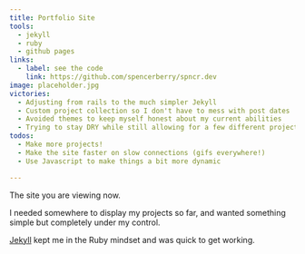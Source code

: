 ```yaml
---
title: Portfolio Site
tools:
  - jekyll
  - ruby
  - github pages
links:
  - label: see the code
    link: https://github.com/spencerberry/spncr.dev
image: placeholder.jpg
victories:
  - Adjusting from rails to the much simpler Jekyll
  - Custom project collection so I don't have to mess with post dates
  - Avoided themes to keep myself honest about my current abilities
  - Trying to stay DRY while still allowing for a few different project features
todos:
  - Make more projects!
  - Make the site faster on slow connections (gifs everywhere!)
  - Use Javascript to make things a bit more dynamic

---
```


The site you are viewing now.

I needed somewhere to display my projects so far, and wanted something simple but completely under my control.

[Jekyll](https://jekyllrb.com/) kept me in the Ruby mindset and was quick to get working.
